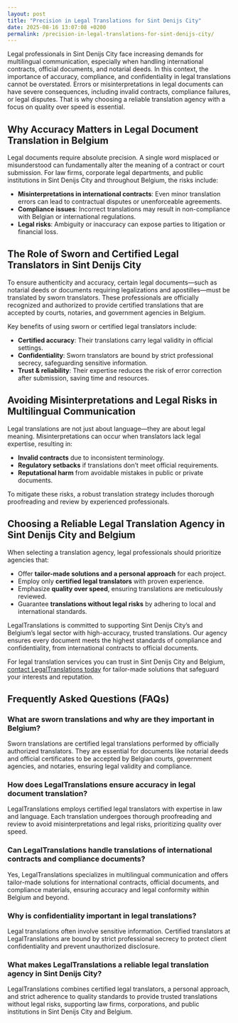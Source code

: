 ```yaml
---
layout: post
title: "Precision in Legal Translations for Sint Denijs City"
date: 2025-08-16 13:07:08 +0200
permalink: /precision-in-legal-translations-for-sint-denijs-city/
---
```

Legal professionals in Sint Denijs City face increasing demands for multilingual communication, especially when handling international contracts, official documents, and notarial deeds. In this context, the importance of accuracy, compliance, and confidentiality in legal translations cannot be overstated. Errors or misinterpretations in legal documents can have severe consequences, including invalid contracts, compliance failures, or legal disputes. That is why choosing a reliable translation agency with a focus on quality over speed is essential.

## Why Accuracy Matters in Legal Document Translation in Belgium

Legal documents require absolute precision. A single word misplaced or misunderstood can fundamentally alter the meaning of a contract or court submission. For law firms, corporate legal departments, and public institutions in Sint Denijs City and throughout Belgium, the risks include:

- **Misinterpretations in international contracts**: Even minor translation errors can lead to contractual disputes or unenforceable agreements.
- **Compliance issues**: Incorrect translations may result in non-compliance with Belgian or international regulations.
- **Legal risks**: Ambiguity or inaccuracy can expose parties to litigation or financial loss.

## The Role of Sworn and Certified Legal Translators in Sint Denijs City

To ensure authenticity and accuracy, certain legal documents—such as notarial deeds or documents requiring legalizations and apostilles—must be translated by sworn translators. These professionals are officially recognized and authorized to provide certified translations that are accepted by courts, notaries, and government agencies in Belgium.

Key benefits of using sworn or certified legal translators include:

- **Certified accuracy**: Their translations carry legal validity in official settings.
- **Confidentiality**: Sworn translators are bound by strict professional secrecy, safeguarding sensitive information.
- **Trust & reliability**: Their expertise reduces the risk of error correction after submission, saving time and resources.

## Avoiding Misinterpretations and Legal Risks in Multilingual Communication

Legal translations are not just about language—they are about legal meaning. Misinterpretations can occur when translators lack legal expertise, resulting in:

- **Invalid contracts** due to inconsistent terminology.
- **Regulatory setbacks** if translations don’t meet official requirements.
- **Reputational harm** from avoidable mistakes in public or private documents.

To mitigate these risks, a robust translation strategy includes thorough proofreading and review by experienced professionals.

## Choosing a Reliable Legal Translation Agency in Sint Denijs City and Belgium

When selecting a translation agency, legal professionals should prioritize agencies that:

- Offer **tailor-made solutions and a personal approach** for each project.
- Employ only **certified legal translators** with proven experience.
- Emphasize **quality over speed**, ensuring translations are meticulously reviewed.
- Guarantee **translations without legal risks** by adhering to local and international standards.

LegalTranslations is committed to supporting Sint Denijs City’s and Belgium’s legal sector with high-accuracy, trusted translations. Our agency ensures every document meets the highest standards of compliance and confidentiality, from international contracts to official documents.

For legal translation services you can trust in Sint Denijs City and Belgium, [contact LegalTranslations today](https://www.legaltranslations.be/) for tailor-made solutions that safeguard your interests and reputation.

## Frequently Asked Questions (FAQs)

### What are sworn translations and why are they important in Belgium?

Sworn translations are certified legal translations performed by officially authorized translators. They are essential for documents like notarial deeds and official certificates to be accepted by Belgian courts, government agencies, and notaries, ensuring legal validity and compliance.

### How does LegalTranslations ensure accuracy in legal document translation?

LegalTranslations employs certified legal translators with expertise in law and language. Each translation undergoes thorough proofreading and review to avoid misinterpretations and legal risks, prioritizing quality over speed.

### Can LegalTranslations handle translations of international contracts and compliance documents?

Yes, LegalTranslations specializes in multilingual communication and offers tailor-made solutions for international contracts, official documents, and compliance materials, ensuring accuracy and legal conformity within Belgium and beyond.

### Why is confidentiality important in legal translations?

Legal translations often involve sensitive information. Certified translators at LegalTranslations are bound by strict professional secrecy to protect client confidentiality and prevent unauthorized disclosure.

### What makes LegalTranslations a reliable legal translation agency in Sint Denijs City?

LegalTranslations combines certified legal translators, a personal approach, and strict adherence to quality standards to provide trusted translations without legal risks, supporting law firms, corporations, and public institutions in Sint Denijs City and Belgium.

<script type="application/ld+json">
{
  "@context": "https://schema.org",
  "@type": "BlogPosting",
  "headline": "Precision in Legal Translations for Sint Denijs City",
  "alternativeHeadline": "High-Accuracy Legal Document Translation Services in Belgium",
  "image": "https://www.legaltranslations.be/images/legal-translations.jpg",
  "editor": "LegalTranslations",
  "genre": "Legal Translation Services",
  "keywords": "Sworn translations, Legal translations, Multilingual communication, International contracts, Notarial deeds, Official documents, Legalizations & apostilles, Proofreading and review, Translation strategy, Translation agency, Quality over speed, Tailor-made solutions, Trust & reliability, Translations without legal risks, Error correction, Misinterpretations in international contracts",
  "wordcount": "520",
  "url": "https://www.legaltranslations.be/blog/precision-in-legal-translations-sint-denijs-city",
  "datePublished": "2024-06-01",
  "dateCreated": "2024-06-01",
  "dateModified": "2024-06-01",
  "description": "Explore the importance of high-accuracy sworn and certified legal translations in Sint Denijs City. LegalTranslations offers trusted legal translation services ensuring compliance and confidentiality for law firms, corporations, and public institutions in Belgium.",
  "author": {
    "@type": "Person",
    "name": "LegalTranslations",
    "url": "https://www.legaltranslations.be"
  },
  "publisher": {
    "@type": "Organization",
    "name": "LegalTranslations",
    "logo": {
      "@type": "ImageObject",
      "url": "https://www.legaltranslations.be/logo.png"
    }
  },
  "mainEntityOfPage": "https://www.legaltranslations.be/blog/precision-in-legal-translations-sint-denijs-city"
}
</script>

<script type="application/ld+json">
{
  "@context": "https://schema.org",
  "@type": "FAQPage",
  "mainEntity": [
    {
      "@type": "Question",
      "name": "What are sworn translations and why are they important in Belgium?",
      "acceptedAnswer": {
        "@type": "Answer",
        "text": "Sworn translations are certified legal translations performed by officially authorized translators. They are essential for documents like notarial deeds and official certificates to be accepted by Belgian courts, government agencies, and notaries, ensuring legal validity and compliance."
      }
    },
    {
      "@type": "Question",
      "name": "How does LegalTranslations ensure accuracy in legal document translation?",
      "acceptedAnswer": {
        "@type": "Answer",
        "text": "LegalTranslations employs certified legal translators with expertise in law and language. Each translation undergoes thorough proofreading and review to avoid misinterpretations and legal risks, prioritizing quality over speed."
      }
    },
    {
      "@type": "Question",
      "name": "Can LegalTranslations handle translations of international contracts and compliance documents?",
      "acceptedAnswer": {
        "@type": "Answer",
        "text": "Yes, LegalTranslations specializes in multilingual communication and offers tailor-made solutions for international contracts, official documents, and compliance materials, ensuring accuracy and legal conformity within Belgium and beyond."
      }
    },
    {
      "@type": "Question",
      "name": "Why is confidentiality important in legal translations?",
      "acceptedAnswer": {
        "@type": "Answer",
        "text": "Legal translations often involve sensitive information. Certified translators at LegalTranslations are bound by strict professional secrecy to protect client confidentiality and prevent unauthorized disclosure."
      }
    },
    {
      "@type": "Question",
      "name": "What makes LegalTranslations a reliable legal translation agency in Sint Denijs City?",
      "acceptedAnswer": {
        "@type": "Answer",
        "text": "LegalTranslations combines certified legal translators, a personal approach, and strict adherence to quality standards to provide trusted translations without legal risks, supporting law firms, corporations, and public institutions in Sint Denijs City and Belgium."
      }
    }
  ]
}
</script>